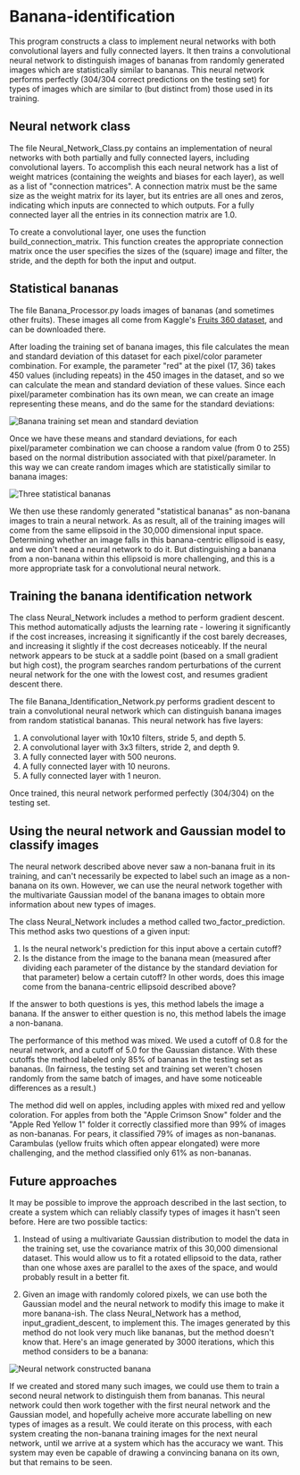 # Banana-identification
This program constructs a class to implement neural networks with both convolutional layers and fully connected layers. It then trains a convolutional neural network to distinguish images of bananas from randomly generated images which are statistically similar to bananas. This neural network performs perfectly (304/304 correct predictions on the testing set) for types of images which are similar to (but distinct from) those used in its training. 

## Neural network class
The file Neural_Network_Class.py contains an implementation of neural networks with both partially and fully connected layers, including convolutional layers. To accomplish this each neural network has a list of weight matrices (containing the weights and biases for each layer), as well as a list of "connection matrices".  A connection matrix must be the same size as the weight matrix for its layer, but its entries are all ones and zeros, indicating which inputs are connected to which outputs. For a fully connected layer all the entries in its connection matrix are 1.0. 

To create a convolutional layer, one uses the function build_connection_matrix. This function creates the appropriate connection matrix once the user specifies the sizes of the (square) image and filter, the stride, and the depth for both the input and output. 

## Statistical bananas
The file Banana_Processor.py loads images of bananas (and sometimes other fruits). These images all come from Kaggle's [Fruits 360 dataset](https://www.kaggle.com/moltean/fruits), and can be downloaded there. 

After loading the training set of banana images, this file calculates the mean and standard deviation of this dataset for each pixel/color parameter combination. For example, the parameter "red" at the pixel (17, 36) takes 450 values (including repeats) in the 450 images in the dataset, and so we can calculate the mean and standard deviation of these values. Since each pixel/parameter combination has its own mean, we can create an image representing these means, and do the same for the standard deviations: 

![Banana training set mean and standard deviation](https://i.imgur.com/dTOd1iH.png)

Once we have these means and standard deviations, for each pixel/parameter combination we can choose a random value (from 0 to 255) based on the normal distribution associated with that pixel/parameter. In this way we can create random images which are statistically similar to banana images: 

![Three statistical bananas](https://i.imgur.com/eSt6qqd.png)

We then use these randomly generated "statistical bananas" as non-banana images to train a neural network. As as result, all of the training images will come from the same ellipsoid in the 30,000 dimensional input space. Determining whether an image falls in this banana-centric ellipsoid is easy, and we don't need a neural network to do it. But distinguishing a banana from a non-banana within this ellipsoid is more challenging, and this is a more appropriate task for a convolutional neural network. 

## Training the banana identification network
The class Neural_Network includes a method to perform gradient descent. This method automatically adjusts the learning rate - lowering it significantly if the cost increases, increasing it significantly if the cost barely decreases, and increasing it slightly if the cost decreases noticeably. If the neural network appears to be stuck at a saddle point (based on a small gradient but high cost), the program searches random perturbations of the current neural network for the one with the lowest cost, and resumes gradient descent there. 

The file Banana_Identification_Network.py performs gradient descent to train a convolutional neural network which can distinguish banana images from random statistical bananas. This neural network has five layers: 

1. A convolutional layer with 10x10 filters, stride 5, and depth 5. 
2. A convolutional layer with 3x3 filters, stride 2, and depth 9. 
3. A fully connected layer with 500 neurons. 
4. A fully connected layer with 10 neurons. 
5. A fully connected layer with 1 neuron. 

Once trained, this neural network performed perfectly (304/304) on the testing set. 

## Using the neural network and Gaussian model to classify images
The neural network described above never saw a non-banana fruit in its training, and can't necessarily be expected to label such an image as a non-banana on its own. However, we can use the neural network together with the multivariate Gaussian model of the banana images to obtain more information about new types of images. 

The class Neural_Network includes a method called two_factor_prediction. This method asks two questions of a given input: 

1. Is the neural network's prediction for this input above a certain cutoff? 
2. Is the distance from the image to the banana mean (measured after dividing each parameter of the distance by the standard deviation for that parameter) below a certain cutoff? In other words, does this image come from the banana-centric ellipsoid described above? 

If the answer to both questions is yes, this method labels the image a banana. If the answer to either question is no, this method labels the image a non-banana. 

The performance of this method was mixed. We used a cutoff of 0.8 for the neural network, and a cutoff of 5.0 for the Gaussian distance. With these cutoffs the method labeled only 85% of bananas in the testing set as bananas. (In fairness, the testing set and training set weren't chosen randomly from the same batch of images, and have some noticeable differences as a result.) 

The method did well on apples, including apples with mixed red and yellow coloration. For apples from both the "Apple Crimson Snow" folder and the "Apple Red Yellow 1" folder it correctly classified more than 99% of images as non-bananas. For pears, it classified 79% of images as non-bananas. Carambulas (yellow fruits which often appear elongated) were more challenging, and the method classified only 61% as non-bananas. 

## Future approaches
It may be possible to improve the approach described in the last section, to create a system which can reliably classify types of images it hasn't seen before. Here are two possible tactics: 

1. Instead of using a multivariate Gaussian distribution to model the data in the training set, use the covariance matrix of this 30,000 dimensional dataset. This would allow us to fit a rotated ellipsoid to the data, rather than one whose axes are parallel to the axes of the space, and would probably result in a better fit. 

2. Given an image with randomly colored pixels, we can use both the Gaussian model and the neural network to modify this image to make it more banana-ish. The class Neural_Network has a method, input_gradient_descent, to implement this. The images generated by this method do not look very much like bananas, but the method doesn't know that. Here's an image generated by 3000 iterations, which this method considers to be a banana: 

![Neural network constructed banana](https://i.imgur.com/sqmqMNJ.png)

If we created and stored many such images, we could use them to train a second neural network to distinguish them from bananas. This neural network could then work together with the first neural network and the Gaussian model, and hopefully acheive more accurate labelling on new types of images as a result. We could iterate on this process, with each system creating the non-banana training images for the next neural network, until we arrive at a system which has the accuracy we want. This system may even be capable of drawing a convincing banana on its own, but that remains to be seen. 
